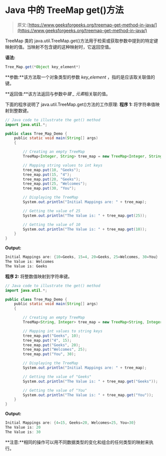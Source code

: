 # Java 中的 TreeMap get()方法

> 原文:[https://www.geeksforgeeks.org/treemap-get-method-in-java/](https://www.geeksforgeeks.org/treemap-get-method-in-java/)

TreeMap 类的 java.util.TreeMap.get()方法用于检索或获取参数中提到的特定键映射的值。当映射不包含键的这种映射时，它返回空值。

**语法:**

```java
Tree_Map.get(*Object key_element*)
```

**参数:**该方法取一个对象类型的参数 *key_element* ，指的是应该取关联值的键。

**返回值:**该方法返回与参数中*键 _ 元素*相关联的值。

下面的程序说明了 java.util.TreeMap.get()方法的工作原理:
**程序 1:** 将字符串值映射到整数键。

```java
// Java code to illustrate the get() method
import java.util.*;

public class Tree_Map_Demo {
    public static void main(String[] args)
    {

        // Creating an empty TreeMap
        TreeMap<Integer, String> tree_map = new TreeMap<Integer, String>();

        // Mapping string values to int keys
        tree_map.put(10, "Geeks");
        tree_map.put(15, "4");
        tree_map.put(20, "Geeks");
        tree_map.put(25, "Welcomes");
        tree_map.put(30, "You");

        // Displaying the TreeMap
        System.out.println("Initial Mappings are: " + tree_map);

        // Getting the value of 25
        System.out.println("The Value is: " + tree_map.get(25));

        // Getting the value of 10
        System.out.println("The Value is: " + tree_map.get(10));
    }
}
```

**Output:**

```java
Initial Mappings are: {10=Geeks, 15=4, 20=Geeks, 25=Welcomes, 30=You}
The Value is: Welcomes
The Value is: Geeks

```

**程序 2:** 将整数值映射到字符串键。

```java
// Java code to illustrate the get() method
import java.util.*;

public class Tree_Map_Demo {
    public static void main(String[] args)
    {

        // Creating an empty TreeMap
        TreeMap<String, Integer> tree_map = new TreeMap<String, Integer>();

        // Mapping int values to string keys
        tree_map.put("Geeks", 10);
        tree_map.put("4", 15);
        tree_map.put("Geeks", 20);
        tree_map.put("Welcomes", 25);
        tree_map.put("You", 30);

        // Displaying the TreeMap
        System.out.println("Initial Mappings are: " + tree_map);

        // Getting the value of "Geeks"
        System.out.println("The Value is: " + tree_map.get("Geeks"));

        // Getting the value of "You"
        System.out.println("The Value is: " + tree_map.get("You"));
    }
}
```

**Output:**

```java
Initial Mappings are: {4=15, Geeks=20, Welcomes=25, You=30}
The Value is: 20
The Value is: 30

```

**注意:**相同的操作可以用不同数据类型的变化和组合的任何类型的映射来执行。